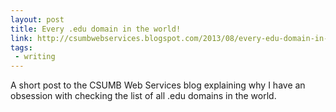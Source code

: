```yaml
---
layout: post
title: Every .edu domain in the world!
link: http://csumbwebservices.blogspot.com/2013/08/every-edu-domain-in-world.html
tags:
 - writing
---
```

A short post to the CSUMB Web Services blog explaining why I have an obsession with checking the list of all .edu domains in the world.